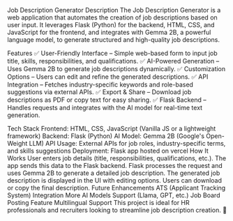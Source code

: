 Job Description Generator
Description
The Job Description Generator is a web application that automates the creation of job descriptions based on user input. It leverages Flask (Python) for the backend, HTML, CSS, and JavaScript for the frontend, and integrates with Gemma 2B, a powerful language model, to generate structured and high-quality job descriptions.

Features
✅ User-Friendly Interface – Simple web-based form to input job title, skills, responsibilities, and qualifications.
✅ AI-Powered Generation – Uses Gemma 2B to generate job descriptions dynamically.
✅ Customization Options – Users can edit and refine the generated descriptions.
✅ API Integration – Fetches industry-specific keywords and role-based suggestions via external APIs.
✅ Export & Share – Download job descriptions as PDF or copy text for easy sharing.
✅ Flask Backend – Handles requests and integrates with the AI model for real-time text generation.

Tech Stack
   Frontend: HTML, CSS, JavaScript (Vanilla JS or a lightweight framework)
   Backend: Flask (Python)
   AI Model: Gemma 2B (Google's Open-Weight LLM)
   API Usage: External APIs for job roles, industry-specific terms, and skills suggestions
   Deployment: Flask app hosted on vercel
How It Works
  User enters job details (title, responsibilities, qualifications, etc.).
  The app sends this data to the Flask backend.
  Flask processes the request and uses Gemma 2B to generate a detailed job description.
  The generated job description is displayed in the UI with editing options.
  Users can download or copy the final description.
Future Enhancements
  ATS (Applicant Tracking System) Integration
  More AI Models Support (Llama, GPT, etc.)
  Job Board Posting Feature
  Multilingual Support
This project is ideal for HR professionals and recruiters looking to streamline job description creation. 🚀
